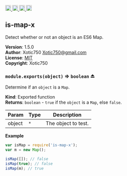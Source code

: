 <a href="https://travis-ci.org/Xotic750/is-map-x"
   title="Travis status">
<img
   src="https://travis-ci.org/Xotic750/is-map-x.svg?branch=master"
   alt="Travis status" height="18"/>
</a>
<a href="https://david-dm.org/Xotic750/is-map-x"
   title="Dependency status">
<img src="https://david-dm.org/Xotic750/is-map-x.svg"
   alt="Dependency status" height="18"/>
</a>
<a href="https://david-dm.org/Xotic750/is-map-x#info=devDependencies"
   title="devDependency status">
<img src="https://david-dm.org/Xotic750/is-map-x/dev-status.svg"
   alt="devDependency status" height="18"/>
</a>
<a href="https://badge.fury.io/js/is-map-x" title="npm version">
<img src="https://badge.fury.io/js/is-map-x.svg"
   alt="npm version" height="18"/>
</a>
<a name="module_is-map-x"></a>

## is-map-x
Detect whether or not an object is an ES6 Map.

**Version**: 1.5.0  
**Author**: Xotic750 <Xotic750@gmail.com>  
**License**: [MIT](&lt;https://opensource.org/licenses/MIT&gt;)  
**Copyright**: Xotic750  
<a name="exp_module_is-map-x--module.exports"></a>

### `module.exports(object)` ⇒ <code>boolean</code> ⏏
Determine if an `object` is a `Map`.

**Kind**: Exported function  
**Returns**: <code>boolean</code> - `true` if the `object` is a `Map`,
 else `false`.  

| Param | Type | Description |
| --- | --- | --- |
| object | <code>\*</code> | The object to test. |

**Example**  
```js
var isMap = require('is-map-x');
var m = new Map();

isMap([]); // false
isMap(true); // false
isMap(m); // true
```
